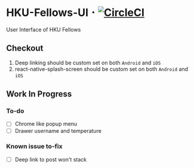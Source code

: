 # HKU-Fellows-UI 𐄁 [![CircleCI](https://circleci.com/gh/cedricpoon/HKU-Fellows-UI.svg?style=svg&circle-token=6906d9c71c73274b18d21eaa58b8ed232551473d)](https://circleci.com/gh/cedricpoon/HKU-Fellows-UI)
User Interface of HKU Fellows
## Checkout
1. Deep linking should be custom set on both `Android` and `iOS`
2. react-native-splash-screen should be custom set on both `Android` and `iOS`
## Work In Progress
### To-do
- [ ] Chrome like popup menu
- [ ] Drawer username and temperature
### Known issue to-fix
- [ ] Deep link to post won't stack
